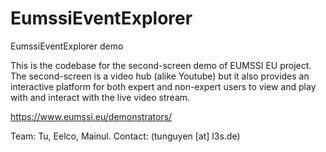 # EumssiEventExplorer
EumssiEventExplorer demo

This is the codebase for the second-screen demo of EUMSSI EU project. 
The second-screen is a video hub (alike Youtube) but it also provides an interactive platform for both expert and non-expert users
to view and play with and interact with the live video stream.

https://www.eumssi.eu/demonstrators/

Team: Tu, Eelco, Mainul. Contact: (tunguyen [at] l3s.de)
